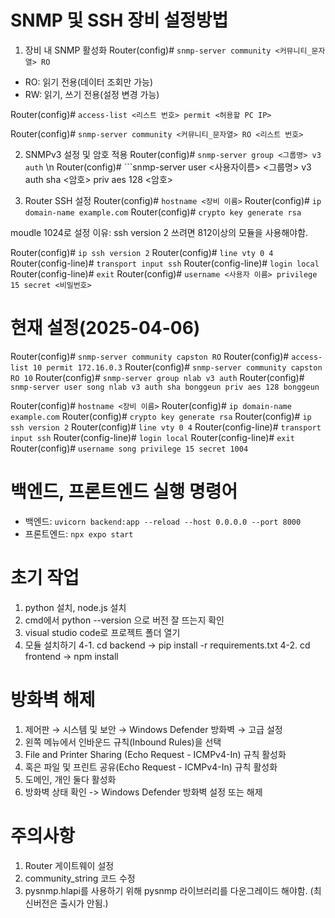 # SNMP 및 SSH 장비 설정방법
1. 장비 내 SNMP 활성화
Router(config)# ```snmp-server community <커뮤니티_문자열> RO```

 - RO: 읽기 전용(데이터 조회만 가능)
 - RW: 읽기, 쓰기 전용(설정 변경 가능)

Router(config)# ```access-list <리스트 번호> permit <허용할 PC IP>```

Router(config)# ```snmp-server community <커뮤니티_문자열> RO <리스트 번호>```


2. SNMPv3 설정 및 암호 적용
Router(config)# ```snmp-server group <그룹명> v3 auth``` \n
Router(config)# ```snmp-server user <사용자이름> <그룹명> v3 auth sha <암호> priv aes 128 <암호>

4. Router SSH 설정
Router(config)# ```hostname <장비 이름>```
Router(config)# ```ip domain-name example.com```
Router(config)# ```crypto key generate rsa```

moudle 1024로 설정
이유: ssh version 2 쓰려면 812이상의 모듈을 사용해야함.

Router(config)# ```ip ssh version 2```
Router(config)# ```line vty 0 4```
Router(config-line)# ```transport input ssh```
Router(config-line)# ```login local```
Router(config-line)# ```exit```
Router(config)# ```username <사용자 이름> privilege 15 secret <비밀번호>```

# 현재 설정(2025-04-06)
Router(config)# ```snmp-server community capston RO```
Router(config)# ```access-list 10 permit 172.16.0.3```
Router(config)# ```snmp-server community capston RO 10```
Router(config)# ```snmp-server group nlab v3 auth```
Router(config)# ```snmp-server user song nlab v3 auth sha bonggeun priv aes 128 bonggeun```

Router(config)# ```hostname <장비 이름>```
Router(config)# ```ip domain-name example.com```
Router(config)# ```crypto key generate rsa```
Router(config)# ```ip ssh version 2```
Router(config)# ```line vty 0 4```
Router(config-line)# ```transport input ssh```
Router(config-line)# ```login local```
Router(config-line)# ```exit```
Router(config)# ```username song privilege 15 secret 1004```

# 백엔드, 프론트엔드 실행 명령어
 - 백엔드:
```uvicorn backend:app --reload --host 0.0.0.0 --port 8000 ```
 - 프론트엔드: ```npx expo start ```

# 초기 작업
1. python 설치, node.js 설치
2. cmd에서 python --version 으로 버전 잘 뜨는지 확인
3. visual studio code로 프로젝트 폴더 열기
4. 모듈 설치하기
4-1. cd backend -> pip install -r requirements.txt
4-2. cd frontend -> npm install

# 방화벽 해제
1. 제어판 → 시스템 및 보안 → Windows Defender 방화벽 → 고급 설정
2. 왼쪽 메뉴에서 인바운드 규칙(Inbound Rules)을 선택
3. File and Printer Sharing (Echo Request - ICMPv4-In) 규칙 활성화
4. 혹은 파일 및 프린트 공유(Echo Request - ICMPv4-In) 규칙 활성화
5. 도메인, 개인 둘다 활성화
6. 방화벽 상태 확인 -> Windows Defender 방화벽 설정 또는 해제

# 주의사항
1. Router 게이트웨이 설정
2. community_string 코드 수정
3. pysnmp.hlapi를 사용하기 위해 pysnmp 라이브러리를 다운그레이드 해야함. (최신버전은 출시가 안됨.)
